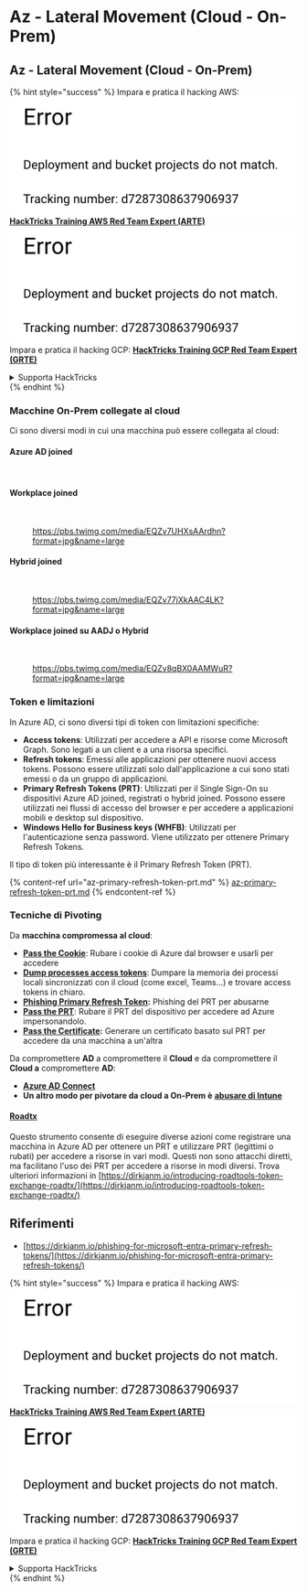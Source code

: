 # Az - Lateral Movement (Cloud - On-Prem)

## Az - Lateral Movement (Cloud - On-Prem)

{% hint style="success" %}
Impara e pratica il hacking AWS:<img src="../../../.gitbook/assets/image (1) (1).png" alt="" data-size="line">[**HackTricks Training AWS Red Team Expert (ARTE)**](https://training.hacktricks.xyz/courses/arte)<img src="../../../.gitbook/assets/image (1) (1).png" alt="" data-size="line">\
Impara e pratica il hacking GCP: <img src="../../../.gitbook/assets/image (2).png" alt="" data-size="line">[**HackTricks Training GCP Red Team Expert (GRTE)**<img src="../../../.gitbook/assets/image (2).png" alt="" data-size="line">](https://training.hacktricks.xyz/courses/grte)

<details>

<summary>Supporta HackTricks</summary>

* Controlla i [**piani di abbonamento**](https://github.com/sponsors/carlospolop)!
* **Unisciti al** 💬 [**gruppo Discord**](https://discord.gg/hRep4RUj7f) o al [**gruppo telegram**](https://t.me/peass) o **seguici** su **Twitter** 🐦 [**@hacktricks\_live**](https://twitter.com/hacktricks\_live)**.**
* **Condividi trucchi di hacking inviando PR ai** [**HackTricks**](https://github.com/carlospolop/hacktricks) e [**HackTricks Cloud**](https://github.com/carlospolop/hacktricks-cloud) repos di github.

</details>
{% endhint %}

### Macchine On-Prem collegate al cloud

Ci sono diversi modi in cui una macchina può essere collegata al cloud:

#### Azure AD joined

<figure><img src="../../../.gitbook/assets/image (259).png" alt=""><figcaption></figcaption></figure>

#### Workplace joined

<figure><img src="../../../.gitbook/assets/image (222).png" alt=""><figcaption><p><a href="https://pbs.twimg.com/media/EQZv7UHXsAArdhn?format=jpg&#x26;name=large">https://pbs.twimg.com/media/EQZv7UHXsAArdhn?format=jpg&#x26;name=large</a></p></figcaption></figure>

#### Hybrid joined

<figure><img src="../../../.gitbook/assets/image (178).png" alt=""><figcaption><p><a href="https://pbs.twimg.com/media/EQZv77jXkAAC4LK?format=jpg&#x26;name=large">https://pbs.twimg.com/media/EQZv77jXkAAC4LK?format=jpg&#x26;name=large</a></p></figcaption></figure>

#### Workplace joined su AADJ o Hybrid

<figure><img src="../../../.gitbook/assets/image (252).png" alt=""><figcaption><p><a href="https://pbs.twimg.com/media/EQZv8qBX0AAMWuR?format=jpg&#x26;name=large">https://pbs.twimg.com/media/EQZv8qBX0AAMWuR?format=jpg&#x26;name=large</a></p></figcaption></figure>

### Token e limitazioni <a href="#tokens-and-limitations" id="tokens-and-limitations"></a>

In Azure AD, ci sono diversi tipi di token con limitazioni specifiche:

* **Access tokens**: Utilizzati per accedere a API e risorse come Microsoft Graph. Sono legati a un client e a una risorsa specifici.
* **Refresh tokens**: Emessi alle applicazioni per ottenere nuovi access tokens. Possono essere utilizzati solo dall'applicazione a cui sono stati emessi o da un gruppo di applicazioni.
* **Primary Refresh Tokens (PRT)**: Utilizzati per il Single Sign-On su dispositivi Azure AD joined, registrati o hybrid joined. Possono essere utilizzati nei flussi di accesso del browser e per accedere a applicazioni mobili e desktop sul dispositivo.
* **Windows Hello for Business keys (WHFB)**: Utilizzati per l'autenticazione senza password. Viene utilizzato per ottenere Primary Refresh Tokens.

Il tipo di token più interessante è il Primary Refresh Token (PRT).

{% content-ref url="az-primary-refresh-token-prt.md" %}
[az-primary-refresh-token-prt.md](az-primary-refresh-token-prt.md)
{% endcontent-ref %}

### Tecniche di Pivoting

Da **macchina compromessa al cloud**:

* [**Pass the Cookie**](az-pass-the-cookie.md): Rubare i cookie di Azure dal browser e usarli per accedere
* [**Dump processes access tokens**](az-processes-memory-access-token.md): Dumpare la memoria dei processi locali sincronizzati con il cloud (come excel, Teams...) e trovare access tokens in chiaro.
* [**Phishing Primary Refresh Token**](az-phishing-primary-refresh-token-microsoft-entra.md)**:** Phishing del PRT per abusarne
* [**Pass the PRT**](pass-the-prt.md): Rubare il PRT del dispositivo per accedere ad Azure impersonandolo.
* [**Pass the Certificate**](az-pass-the-certificate.md)**:** Generare un certificato basato sul PRT per accedere da una macchina a un'altra

Da compromettere **AD** a compromettere il **Cloud** e da compromettere il **Cloud a** compromettere **AD**:

* [**Azure AD Connect**](azure-ad-connect-hybrid-identity/)
* **Un altro modo per pivotare da cloud a On-Prem è** [**abusare di Intune**](../az-services/intune.md)

#### [Roadtx](https://github.com/dirkjanm/ROADtools)

Questo strumento consente di eseguire diverse azioni come registrare una macchina in Azure AD per ottenere un PRT e utilizzare PRT (legittimi o rubati) per accedere a risorse in vari modi. Questi non sono attacchi diretti, ma facilitano l'uso dei PRT per accedere a risorse in modi diversi. Trova ulteriori informazioni in [https://dirkjanm.io/introducing-roadtools-token-exchange-roadtx/](https://dirkjanm.io/introducing-roadtools-token-exchange-roadtx/)

## Riferimenti

* [https://dirkjanm.io/phishing-for-microsoft-entra-primary-refresh-tokens/](https://dirkjanm.io/phishing-for-microsoft-entra-primary-refresh-tokens/)

{% hint style="success" %}
Impara e pratica il hacking AWS:<img src="../../../.gitbook/assets/image (1) (1).png" alt="" data-size="line">[**HackTricks Training AWS Red Team Expert (ARTE)**](https://training.hacktricks.xyz/courses/arte)<img src="../../../.gitbook/assets/image (1) (1).png" alt="" data-size="line">\
Impara e pratica il hacking GCP: <img src="../../../.gitbook/assets/image (2).png" alt="" data-size="line">[**HackTricks Training GCP Red Team Expert (GRTE)**<img src="../../../.gitbook/assets/image (2).png" alt="" data-size="line">](https://training.hacktricks.xyz/courses/grte)

<details>

<summary>Supporta HackTricks</summary>

* Controlla i [**piani di abbonamento**](https://github.com/sponsors/carlospolop)!
* **Unisciti al** 💬 [**gruppo Discord**](https://discord.gg/hRep4RUj7f) o al [**gruppo telegram**](https://t.me/peass) o **seguici** su **Twitter** 🐦 [**@hacktricks\_live**](https://twitter.com/hacktricks\_live)**.**
* **Condividi trucchi di hacking inviando PR ai** [**HackTricks**](https://github.com/carlospolop/hacktricks) e [**HackTricks Cloud**](https://github.com/carlospolop/hacktricks-cloud) repos di github.

</details>
{% endhint %}

